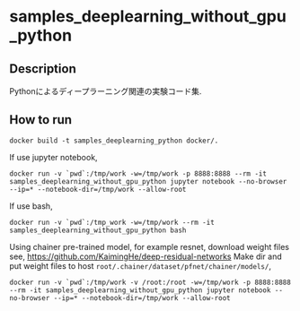 # samples_deeplearning_without_gpu_python

## Description

Pythonによるディープラーニング関連の実験コード集.  

## How to run

```
docker build -t samples_deeplearning_python docker/.
```

If use jupyter notebook, 

```
docker run -v `pwd`:/tmp/work -w=/tmp/work -p 8888:8888 --rm -it samples_deeplearning_without_gpu_python jupyter notebook --no-browser --ip=* --notebook-dir=/tmp/work --allow-root
```

If use bash,

```
docker run -v `pwd`:/tmp_work -w=/tmp/work --rm -it samples_deeplearning_without_gpu_python bash
```

Using chainer pre-trained model, for example resnet, download weight files see, https://github.com/KaimingHe/deep-residual-networks
Make dir and put weight files to host `root/.chainer/dataset/pfnet/chainer/models/`, 

```
docker run -v `pwd`:/tmp/work -v /root:/root -w=/tmp/work -p 8888:8888 --rm -it samples_deeplearning_without_gpu_python jupyter notebook --no-browser --ip=* --notebook-dir=/tmp/work --allow-root
```
